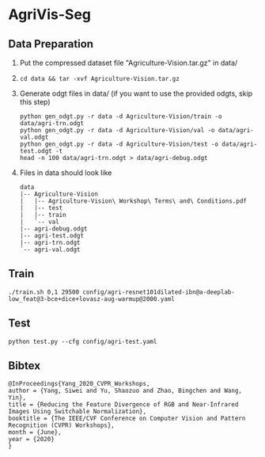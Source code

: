 # AgriVis-Seg

## Data Preparation
1. Put the compressed dataset file "Agriculture-Vision.tar.gz" in data/
2. ```
   cd data && tar -xvf Agriculture-Vision.tar.gz
   ```
3. Generate odgt files in data/ (if you want to use the provided odgts, skip this step)
   ```
   python gen_odgt.py -r data -d Agriculture-Vision/train -o data/agri-trn.odgt
   python gen_odgt.py -r data -d Agriculture-Vision/val -o data/agri-val.odgt
   python gen_odgt.py -r data -d Agriculture-Vision/test -o data/agri-test.odgt -t
   head -n 100 data/agri-trn.odgt > data/agri-debug.odgt
   ```
4. Files in data should look like
    ```
    data
    |-- Agriculture-Vision
    |   |-- Agriculture-Vision\ Workshop\ Terms\ and\ Conditions.pdf
    |   |-- test
    |   |-- train
    |   `-- val
    |-- agri-debug.odgt
    |-- agri-test.odgt
    |-- agri-trn.odgt
    `-- agri-val.odgt
    ```

## Train
```
./train.sh 0,1 29500 config/agri-resnet101dilated-ibn@a-deeplab-low_feat@3-bce+dice+lovasz-aug-warmup@2000.yaml
```

## Test
```
python test.py --cfg config/agri-test.yaml
```

## Bibtex

```
@InProceedings{Yang_2020_CVPR_Workshops,
author = {Yang, Siwei and Yu, Shaozuo and Zhao, Bingchen and Wang, Yin},
title = {Reducing the Feature Divergence of RGB and Near-Infrared Images Using Switchable Normalization},
booktitle = {The IEEE/CVF Conference on Computer Vision and Pattern Recognition (CVPR) Workshops},
month = {June},
year = {2020}
}
```

